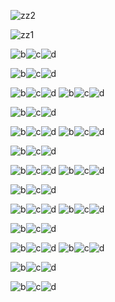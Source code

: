 ![zz2](https://github.com/user-attachments/assets/eb4cc69e-d427-488c-8234-58966a932a0c)

![zz1](https://github.com/user-attachments/assets/70bfd0fb-3800-43d8-8dc6-b4e1d1429bc8)




![b](https://github.com/user-attachments/assets/cb6e0a94-2a41-4427-833f-5abc90450ee0)![c](https://github.com/user-attachments/assets/77e6b9c1-8275-441a-a56a-96c89f66940e)![d](https://github.com/user-attachments/assets/24600742-92f3-4a3e-b6ad-e1fdc83795ba)

![b](https://github.com/user-attachments/assets/cb6e0a94-2a41-4427-833f-5abc90450ee0)![c](https://github.com/user-attachments/assets/77e6b9c1-8275-441a-a56a-96c89f66940e)![d](https://github.com/user-attachments/assets/24600742-92f3-4a3e-b6ad-e1fdc83795ba)

![b](https://github.com/user-attachments/assets/cb6e0a94-2a41-4427-833f-5abc90450ee0)![c](https://github.com/user-attachments/assets/77e6b9c1-8275-441a-a56a-96c89f66940e)![d](https://github.com/user-attachments/assets/24600742-92f3-4a3e-b6ad-e1fdc83795ba)
![b](https://github.com/user-attachments/assets/cb6e0a94-2a41-4427-833f-5abc90450ee0)![c](https://github.com/user-attachments/assets/77e6b9c1-8275-441a-a56a-96c89f66940e)![d](https://github.com/user-attachments/assets/24600742-92f3-4a3e-b6ad-e1fdc83795ba)

![b](https://github.com/user-attachments/assets/cb6e0a94-2a41-4427-833f-5abc90450ee0)![c](https://github.com/user-attachments/assets/77e6b9c1-8275-441a-a56a-96c89f66940e)![d](https://github.com/user-attachments/assets/24600742-92f3-4a3e-b6ad-e1fdc83795ba)

![b](https://github.com/user-attachments/assets/cb6e0a94-2a41-4427-833f-5abc90450ee0)![c](https://github.com/user-attachments/assets/77e6b9c1-8275-441a-a56a-96c89f66940e)![d](https://github.com/user-attachments/assets/24600742-92f3-4a3e-b6ad-e1fdc83795ba)
![b](https://github.com/user-attachments/assets/cb6e0a94-2a41-4427-833f-5abc90450ee0)![c](https://github.com/user-attachments/assets/77e6b9c1-8275-441a-a56a-96c89f66940e)![d](https://github.com/user-attachments/assets/24600742-92f3-4a3e-b6ad-e1fdc83795ba)

![b](https://github.com/user-attachments/assets/cb6e0a94-2a41-4427-833f-5abc90450ee0)![c](https://github.com/user-attachments/assets/77e6b9c1-8275-441a-a56a-96c89f66940e)![d](https://github.com/user-attachments/assets/24600742-92f3-4a3e-b6ad-e1fdc83795ba)

![b](https://github.com/user-attachments/assets/cb6e0a94-2a41-4427-833f-5abc90450ee0)![c](https://github.com/user-attachments/assets/77e6b9c1-8275-441a-a56a-96c89f66940e)![d](https://github.com/user-attachments/assets/24600742-92f3-4a3e-b6ad-e1fdc83795ba)
![b](https://github.com/user-attachments/assets/cb6e0a94-2a41-4427-833f-5abc90450ee0)![c](https://github.com/user-attachments/assets/77e6b9c1-8275-441a-a56a-96c89f66940e)![d](https://github.com/user-attachments/assets/24600742-92f3-4a3e-b6ad-e1fdc83795ba)

![b](https://github.com/user-attachments/assets/cb6e0a94-2a41-4427-833f-5abc90450ee0)![c](https://github.com/user-attachments/assets/77e6b9c1-8275-441a-a56a-96c89f66940e)![d](https://github.com/user-attachments/assets/24600742-92f3-4a3e-b6ad-e1fdc83795ba)

![b](https://github.com/user-attachments/assets/cb6e0a94-2a41-4427-833f-5abc90450ee0)![c](https://github.com/user-attachments/assets/77e6b9c1-8275-441a-a56a-96c89f66940e)![d](https://github.com/user-attachments/assets/24600742-92f3-4a3e-b6ad-e1fdc83795ba)
![b](https://github.com/user-attachments/assets/cb6e0a94-2a41-4427-833f-5abc90450ee0)![c](https://github.com/user-attachments/assets/77e6b9c1-8275-441a-a56a-96c89f66940e)![d](https://github.com/user-attachments/assets/24600742-92f3-4a3e-b6ad-e1fdc83795ba)

![b](https://github.com/user-attachments/assets/cb6e0a94-2a41-4427-833f-5abc90450ee0)![c](https://github.com/user-attachments/assets/77e6b9c1-8275-441a-a56a-96c89f66940e)![d](https://github.com/user-attachments/assets/24600742-92f3-4a3e-b6ad-e1fdc83795ba)

![b](https://github.com/user-attachments/assets/cb6e0a94-2a41-4427-833f-5abc90450ee0)![c](https://github.com/user-attachments/assets/77e6b9c1-8275-441a-a56a-96c89f66940e)![d](https://github.com/user-attachments/assets/24600742-92f3-4a3e-b6ad-e1fdc83795ba)
![b](https://github.com/user-attachments/assets/cb6e0a94-2a41-4427-833f-5abc90450ee0)![c](https://github.com/user-attachments/assets/77e6b9c1-8275-441a-a56a-96c89f66940e)![d](https://github.com/user-attachments/assets/24600742-92f3-4a3e-b6ad-e1fdc83795ba)

![b](https://github.com/user-attachments/assets/cb6e0a94-2a41-4427-833f-5abc90450ee0)![c](https://github.com/user-attachments/assets/77e6b9c1-8275-441a-a56a-96c89f66940e)![d](https://github.com/user-attachments/assets/24600742-92f3-4a3e-b6ad-e1fdc83795ba)

![b](https://github.com/user-attachments/assets/cb6e0a94-2a41-4427-833f-5abc90450ee0)![c](https://github.com/user-attachments/assets/77e6b9c1-8275-441a-a56a-96c89f66940e)![d](https://github.com/user-attachments/assets/24600742-92f3-4a3e-b6ad-e1fdc83795ba)
